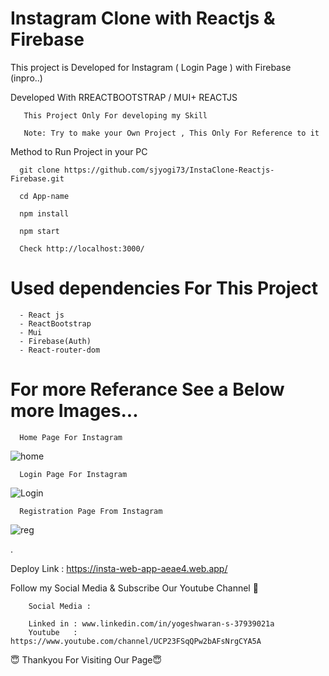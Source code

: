 # Instagram Clone with Reactjs & Firebase

This project is Developed for Instagram ( Login Page ) with Firebase (inpro..)

Developed With RREACTBOOTSTRAP  / MUI+ REACTJS 
        
       
       This Project Only For developing my Skill
       
       Note: Try to make your Own Project , This Only For Reference to it


   
Method to Run Project in your PC
       
       
      git clone https://github.com/sjyogi73/InstaClone-Reactjs-Firebase.git
      
      cd App-name
      
      npm install
      
      npm start
      
      Check http://localhost:3000/
      
      
 # Used dependencies For This Project
      
      - React js
      - ReactBootstrap
      - Mui
      - Firebase(Auth)
      - React-router-dom
   
      

 # For more Referance See a Below more Images...


      Home Page For Instagram

![home](https://user-images.githubusercontent.com/82278181/180593107-961d6c24-12b9-4f0a-bcf0-89a23c1dba56.png)




      Login Page For Instagram

![Login](https://user-images.githubusercontent.com/82278181/180593123-765567e9-8853-40b2-b682-6a2941c7c122.png)


      Registration Page From Instagram
      
![reg](https://user-images.githubusercontent.com/82278181/180593143-49897c0c-47ac-4f62-ae34-ebbcd58d8d46.png)


.

Deploy Link : https://insta-web-app-aeae4.web.app/


Follow my Social Media & Subscribe Our Youtube Channel 🙏


        Social Media :

        Linked in : www.linkedin.com/in/yogeshwaran-s-37939021a
        Youtube   : https://www.youtube.com/channel/UCP23FSqQPw2bAFsNrgCYA5A
        
                   
😇 Thankyou For Visiting Our Page😇



